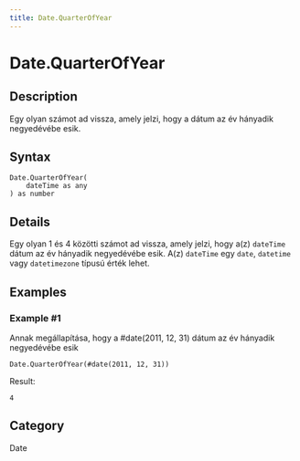 ```yaml
---
title: Date.QuarterOfYear
---
```


# Date.QuarterOfYear


## Description

Egy olyan számot ad vissza, amely jelzi, hogy a dátum az év hányadik negyedévébe esik.


## Syntax

```powerquery
Date.QuarterOfYear(
    dateTime as any
) as number
```


## Details

Egy olyan 1 és 4 közötti számot ad vissza, amely jelzi, hogy a(z) <code>dateTime</code> dátum az év hányadik negyedévébe esik. A(z) <code>dateTime</code> egy <code>date</code>, <code>datetime</code> vagy <code>datetimezone</code> típusú érték lehet.


## Examples

### Example #1 
Annak megállapítása, hogy a #date(2011, 12, 31) dátum az év hányadik negyedévébe esik
```powerquery
Date.QuarterOfYear(#date(2011, 12, 31))
```

Result: 
```powerquery
4
```




## Category
Date
